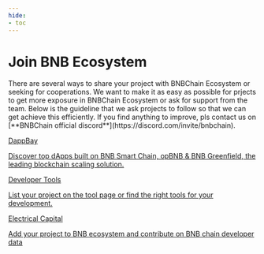 ```yaml
---
hide:
- toc
---
```


<style>
   .md-source-file, .md-content__button.md-icon {
      display: none;
   }
</style>

<div class="section-head">
    <div class="left">
        <h1>Join BNB Ecosystem</h1>
        <p>There are several ways to share your project with BNBChain Ecosystem or seeking for cooperations. We want to make it as easy as possible for prjects to get more exposure in BNBChain Ecosystem or ask for support from the team. Below is the guideline that we ask projects to follow so that we can get achieve this efficiently. If you find anything to improve, pls contact us on [**BNBChain official discord**](https://discord.com/invite/bnbchain).</p>
    </div>
</div>



<div class="section-body">
    <a href="./platforms/dappbay">
        <div>DappBay</div>
        <p>Discover top dApps built on BNB Smart Chain, opBNB & BNB Greenfield, the leading blockchain scaling solution.</p>
    </a>
    <a href="./platforms/dev-tool">
        <div>Developer Tools</div>
        <p>List your project on the tool page or find the right tools for your development.</p>
    </a>
    <a href="./platforms/electrical-capital">
        <div>Electrical Capital</div>
        <p>Add your project to BNB ecosystem and contribute on BNB chain developer data</p>
    </a>
</div>